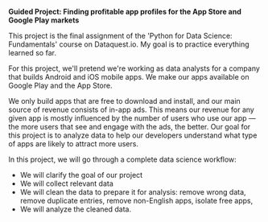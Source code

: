 <b>Guided Project: Finding profitable app profiles for the App Store and Google Play markets</b>

This project is the final assignment of the 'Python for Data Science: Fundamentals' course on Dataquest.io. My goal is to practice everything learned so far.

For this project, we'll pretend we're working as data analysts for a company that builds Android and iOS mobile apps. We make our apps available on Google Play and the App Store.

We only build apps that are free to download and install, and our main source of revenue consists of in-app ads. This means our revenue for any given app is mostly influenced by the number of users who use our app — the more users that see and engage with the ads, the better. Our goal for this project is to analyze data to help our developers understand what type of apps are likely to attract more users.

In this project, we will go through a complete data science workflow:

* We will clarify the goal of our project
* We will collect relevant data
* We will clean the data to prepare it for analysis: remove wrong data, remove duplicate entries, remove non-English apps, isolate free apps,
* We will analyze the cleaned data.
